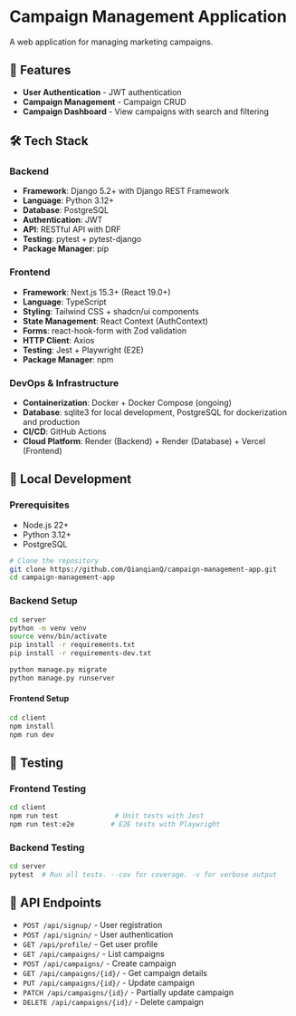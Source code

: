 # Campaign Management Application

A web application for managing marketing campaigns.

##  🚀 Features
- **User Authentication** - JWT authentication
- **Campaign Management** - Campaign CRUD
- **Campaign Dashboard** - View campaigns with search and filtering

## 🛠️ Tech Stack

### Backend
- **Framework**: Django 5.2+ with Django REST Framework
- **Language**: Python 3.12+
- **Database**: PostgreSQL
- **Authentication**: JWT
- **API**: RESTful API with DRF
- **Testing**: pytest + pytest-django
- **Package Manager**: pip

### Frontend
- **Framework**: Next.js 15.3+ (React 19.0+)
- **Language**: TypeScript
- **Styling**: Tailwind CSS + shadcn/ui components
- **State Management**: React Context (AuthContext)
- **Forms**: react-hook-form with Zod validation
- **HTTP Client**: Axios
- **Testing**: Jest + Playwright (E2E)
- **Package Manager**: npm

### DevOps & Infrastructure
- **Containerization**: Docker + Docker Compose (ongoing)
- **Database**: sqlite3 for local development, PostgreSQL for dockerization and production
- **CI/CD**: GitHub Actions
- **Cloud Platform**: Render (Backend) + Render (Database) + Vercel (Frontend)

## 🚀 Local Development

### Prerequisites
- Node.js 22+
- Python 3.12+
- PostgreSQL

```bash
# Clone the repository
git clone https://github.com/QianqianQ/campaign-management-app.git
cd campaign-management-app
```

### Backend Setup
```bash
cd server
python -m venv venv
source venv/bin/activate
pip install -r requirements.txt
pip install -r requirements-dev.txt

python manage.py migrate
python manage.py runserver
```

#### Frontend Setup
```bash
cd client
npm install
npm run dev
```

## 🧪 Testing

### Frontend Testing
```bash
cd client
npm run test              # Unit tests with Jest
npm run test:e2e         # E2E tests with Playwright
```

### Backend Testing
```bash
cd server
pytest  # Run all tests. --cov for coverage. -v for verbose output
```

## 📝 API Endpoints


- `POST /api/signup/` - User registration
- `POST /api/signin/` - User authentication
- `GET /api/profile/` - Get user profile
- `GET /api/campaigns/` - List campaigns
- `POST /api/campaigns/` - Create campaign
- `GET /api/campaigns/{id}/` - Get campaign details
- `PUT /api/campaigns/{id}/` - Update campaign
- `PATCH /api/campaigns/{id}/` - Partially update campaign
- `DELETE /api/campaigns/{id}/` - Delete campaign
